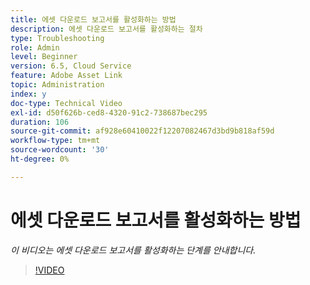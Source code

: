 ```yaml
---
title: 에셋 다운로드 보고서를 활성화하는 방법
description: 에셋 다운로드 보고서를 활성화하는 절차
type: Troubleshooting
role: Admin
level: Beginner
version: 6.5, Cloud Service
feature: Adobe Asset Link
topic: Administration
index: y
doc-type: Technical Video
exl-id: d50f626b-ced8-4320-91c2-738687bec295
duration: 106
source-git-commit: af928e60410022f12207082467d3bd9b818af59d
workflow-type: tm+mt
source-wordcount: '30'
ht-degree: 0%

---
```


# 에셋 다운로드 보고서를 활성화하는 방법

*이 비디오는 에셋 다운로드 보고서를 활성화하는 단계를 안내합니다.*

>[!VIDEO](https://video.tv.adobe.com/v/335463?quality=12&learn=on)
